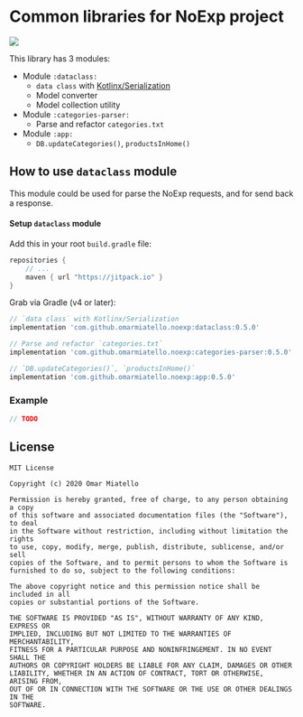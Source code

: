 # Common libraries for NoExp project

[![](https://jitpack.io/v/omarmiatello/noexp.svg)](https://jitpack.io/#omarmiatello/noexp)

This library has 3 modules:
- Module `:dataclass:`
  - `data class` with [Kotlinx/Serialization](https://github.com/Kotlin/kotlinx.serialization)
  - Model converter
  - Model collection utility
- Module `:categories-parser:`
  - Parse and refactor `categories.txt`
- Module `:app:`
  - `DB.updateCategories()`, `productsInHome()`


## How to use `dataclass` module

This module could be used for parse the NoExp requests, and for send back a response.

#### Setup `dataclass` module

Add this in your root `build.gradle` file:
```gradle
repositories {
    // ...
    maven { url "https://jitpack.io" }
}
```

Grab via Gradle (v4 or later):
```groovy
// `data class` with Kotlinx/Serialization
implementation 'com.github.omarmiatello.noexp:dataclass:0.5.0'

// Parse and refactor `categories.txt`
implementation 'com.github.omarmiatello.noexp:categories-parser:0.5.0'

// `DB.updateCategories()`, `productsInHome()`
implementation 'com.github.omarmiatello.noexp:app:0.5.0'
```

### Example

```kotlin
// TODO
```

## License

    MIT License
    
    Copyright (c) 2020 Omar Miatello
    
    Permission is hereby granted, free of charge, to any person obtaining a copy
    of this software and associated documentation files (the "Software"), to deal
    in the Software without restriction, including without limitation the rights
    to use, copy, modify, merge, publish, distribute, sublicense, and/or sell
    copies of the Software, and to permit persons to whom the Software is
    furnished to do so, subject to the following conditions:
    
    The above copyright notice and this permission notice shall be included in all
    copies or substantial portions of the Software.
    
    THE SOFTWARE IS PROVIDED "AS IS", WITHOUT WARRANTY OF ANY KIND, EXPRESS OR
    IMPLIED, INCLUDING BUT NOT LIMITED TO THE WARRANTIES OF MERCHANTABILITY,
    FITNESS FOR A PARTICULAR PURPOSE AND NONINFRINGEMENT. IN NO EVENT SHALL THE
    AUTHORS OR COPYRIGHT HOLDERS BE LIABLE FOR ANY CLAIM, DAMAGES OR OTHER
    LIABILITY, WHETHER IN AN ACTION OF CONTRACT, TORT OR OTHERWISE, ARISING FROM,
    OUT OF OR IN CONNECTION WITH THE SOFTWARE OR THE USE OR OTHER DEALINGS IN THE
    SOFTWARE.